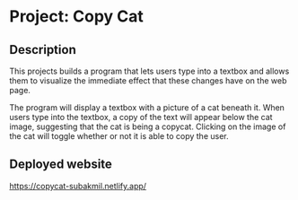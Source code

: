 # Project: Copy Cat

## Description

This projects builds a program that lets users type into a textbox and allows them to visualize the immediate effect that these changes have on the web page.

The program will display a textbox with a picture of a cat beneath it. When users type into the textbox, a copy of the text will appear below the cat image, suggesting that the cat is being a copycat. Clicking on the image of the cat will toggle whether or not it is able to copy the user.

## Deployed website
https://copycat-subakmil.netlify.app/
